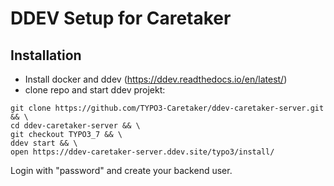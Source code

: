 # DDEV Setup for Caretaker

## Installation

* Install docker and ddev (https://ddev.readthedocs.io/en/latest/)
* clone repo and start ddev projekt:

```
git clone https://github.com/TYPO3-Caretaker/ddev-caretaker-server.git && \
cd ddev-caretaker-server && \
git checkout TYPO3_7 && \
ddev start && \
open https://ddev-caretaker-server.ddev.site/typo3/install/
```

Login with "password" and create your backend user.
